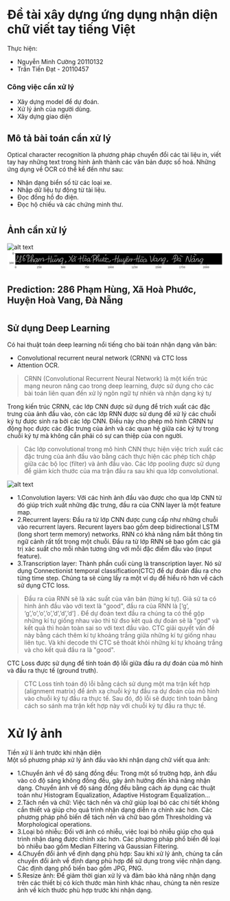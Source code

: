 # Đề tài xây dựng ứng dụng nhận diện chữ viết tay tiếng Việt

Thực hiện: 
- Nguyễn Minh Cường 20110132
- Trần Tiến Đạt - 20110457

### Công việc cần xử lý
- Xây dựng model để dự đoán.
- Xử lý ảnh của người dùng.
- Xây dựng giao diện

## Mô tả bài toán cần xử lý
Optical character recognition là phương pháp chuyển đổi các tài liệu in, viết tay hay những text trong hình ảnh thành các văn bản được số hoá.
 Những ứng dụng về OCR có thể kể đến như sau:
- Nhận dạng biển số từ các loại xe.
- Nhập dữ liệu tự động từ tài liệu.
- Đọc đồng hồ đo điện.
- Đọc hộ chiếu và các chứng minh thư.
#
## Ảnh cần xử lý
![alt text](/vietnamese_hcr/raw/data/1525_samples.png)
![alt text](output.png)
## Prediction: 286 Phạm Hùng, Xã Hoà Phước, Huyện Hoà Vang, Đà Nẵng
#
## Sử dụng Deep Learning 
 Có hai thuật toán deep learning nổi tiếng cho bài toán nhận dạng văn bản:
 - Convolutional recurrent neural network (CRNN) và CTC loss 
 - Attention OCR.

> CRNN (Convolutional Recurrent Neural Network) là một kiến trúc mạng neuron nâng cao trong deep learning, được sử dụng cho các bài toán liên quan đến xử lý ngôn ngữ tự nhiên và nhận dạng ký tự

Trong kiến trúc CRNN, các lớp CNN được sử dụng để trích xuất các đặc trưng của ảnh đầu vào, còn các lớp RNN được sử dụng để xử lý các chuỗi ký tự được sinh ra bởi các lớp CNN. Điều này cho phép mô hình CRNN tự động học được các đặc trưng của ảnh và các quan hệ giữa các ký tự trong chuỗi ký tự mà không cần phải có sự can thiệp của con người.

>Các lớp convolutional trong mô hình CNN thực hiện việc trích xuất các đặc trưng của ảnh đầu vào bằng cách thực hiện các phép tích chập giữa các bộ lọc (filter) và ảnh đầu vào. Các lớp pooling được sử dụng để giảm kích thước của ma trận đầu ra sau khi qua lớp convolutional. 

![alt text](https://images.viblo.asia/b8ac2fbb-e24e-4be3-8a8c-5c6cc8cbe855.png)

- 1.Convolution layers: Với các hình ảnh đầu vào được cho qua lớp CNN từ đó giúp trích xuất những đặc trưng, đầu ra của CNN layer là một feature map.
- 2.Recurrent layers: Đầu ra từ lớp CNN được cung cấp như những chuỗi vào recurrent layers. Recurent layers bao gồm deep bidirectional LSTM (long short term memory) networks. RNN có khả năng nắm bắt thông tin ngữ cảnh rất tốt trong một chuỗi. Đầu ra từ lớp RNN sẽ bao gồm các giá trị xác suất cho mỗi nhãn tương ứng với mỗi đặc điểm đầu vào (input feature).
- 3.Transcription layer: Thành phần cuối cùng là transcription layer. Nó sử dụng Connectionist temporal classification(CTC) để dự đoán đầu ra cho từng time step. Chúng ta sẽ cùng lấy ra một ví dụ để hiểu rõ hơn về cách sử dụng CTC loss.


> Đầu ra của RNN sẽ là xác suất của văn bản (từng kí tự). Giả sử ta có hình ảnh đầu vào với text là "good", đầu ra của RNN là [‘g’, ‘g’,’o’,’o’,’o’,’d’,’d’,’d’] . Để dự đoán text đầu ra chúng ta có thể gộp những kí tự giống nhau vào thì từ đso kêt quả dự đoán sẽ là "god" và kết quả thì hoàn toàn sai so với text đầu vào. CTC giải quyết vấn đề này bằng cách thêm kí tự khoảng trắng giữa những kí tự giống nhau liên tục. Và khi decode thì CTC sẽ thoát khỏi những kí tự khoảng trắng và cho kết quả đầu ra là "good".

CTC Loss được sử dụng để tính toán độ lỗi giữa đầu ra dự đoán của mô hình và đầu ra thực tế (ground truth).

> CTC Loss tính toán độ lỗi bằng cách sử dụng một ma trận kết hợp (alignment matrix) để ánh xạ chuỗi ký tự đầu ra dự đoán của mô hình vào chuỗi ký tự đầu ra thực tế. Sau đó, độ lỗi sẽ được tính toán bằng cách so sánh ma trận kết hợp này với chuỗi ký tự đầu ra thực tế.

# Xử lý ảnh

Tiền xử lí ảnh trước khi nhận diện	
Một số phương pháp xử lý ảnh đầu vào khi nhận dạng chữ viết qua ảnh:
- 1.Chuyển ảnh về độ sáng đồng đều: Trong một số trường hợp, ảnh đầu vào có độ sáng không đồng đều, gây ảnh hưởng đến khả năng nhận dạng. Chuyển ảnh về độ sáng đồng đều bằng cách áp dụng các thuật toán như Histogram Equalization, Adaptive Histogram Equalization…
- 2.Tách nền và chữ: Việc tách nền và chữ giúp loại bỏ các chi tiết không cần thiết và giúp cho quá trình nhận dạng diễn ra chính xác hơn. Các phương pháp phổ biến để tách nền và chữ bao gồm Thresholding và Morphological operations.
- 3.Loại bỏ nhiễu: Đối với ảnh có nhiễu, việc loại bỏ nhiễu giúp cho quá trình nhận dạng được chính xác hơn. Các phương pháp phổ biến để loại bỏ nhiễu bao gồm Median Filtering và Gaussian Filtering.
- 4.Chuyển đổi ảnh về định dạng phù hợp: Sau khi xử lý ảnh, chúng ta cần chuyển đổi ảnh về định dạng phù hợp để sử dụng trong việc nhận dạng. Các định dạng phổ biến bao gồm JPG, PNG.
- 5.Resize ảnh: Để giảm thời gian xử lý và đảm bảo khả năng nhận dạng trên các thiết bị có kích thước màn hình khác nhau, chúng ta nên resize ảnh về kích thước phù hợp trước khi nhận dạng.

